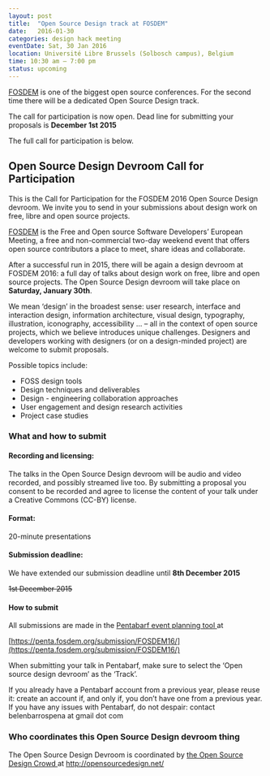 ```yaml
---
layout: post
title:  "Open Source Design track at FOSDEM"
date:   2016-01-30
categories: design hack meeting
eventDate: Sat, 30 Jan 2016
location: Université Libre Brussels (Solbosch campus), Belgium
time: 10:30 am – 7:00 pm
status: upcoming
---
```


[FOSDEM](https://fosdem.org) is one of the biggest open source conferences. For the second time there will be a dedicated Open Source Design track.

The call for participation is now open. Dead line for submitting your proposals is **December 1st 2015**

The full call for participation is below.

## Open Source Design Devroom Call for Participation

This is the Call for Participation for the FOSDEM 2016 Open Source Design devroom. We invite you to send in your submissions about design work on free, libre and open source projects.

[FOSDEM](https://fosdem.org) is the Free and Open source Software Developers’ European Meeting, a free and non-commercial two-day weekend event that offers open source contributors a place to meet, share ideas and collaborate.

After a successful run in 2015, there will be again a design devroom at FOSDEM 2016: a full day of talks about design work on free, libre and open source projects. The Open Source Design devroom will take place on **Saturday, January 30th**.

We mean ‘design’ in the broadest sense: user research, interface and interaction design, information architecture, visual design, typography, illustration, iconography, accessibility ... – all in the context of open source projects, which we believe introduces unique challenges. Designers and developers working with designers (or on a design-minded project) are welcome to submit proposals.

Possible topics include:

- FOSS design tools
- Design techniques and deliverables
- Design - engineering collaboration approaches
- User engagement and design research activities
- Project case studies

### What and how to submit

#### Recording and licensing:

The talks in the Open Source Design devroom will be audio and video recorded, and possibly streamed live too. By submitting a proposal you consent to be recorded and agree to license the content of your talk under a Creative Commons (CC-BY) license.

#### Format:

20-minute presentations

#### Submission deadline:

We have extended our submission deadline until **8th December 2015**

~~1st December 2015~~

#### How to submit

All submissions are made in the [Pentabarf event planning tool ](https://penta.fosdem.org/submission/FOSDEM16/) at

[https://penta.fosdem.org/submission/FOSDEM16/](https://penta.fosdem.org/submission/FOSDEM16/)

When submitting your talk in Pentabarf, make sure to select the ‘Open source design devroom’ as the ‘Track’.

If you already have a Pentabarf account from a previous year, please reuse it: create an account if, and only if, you don’t have one from a previous year. If you have any issues with Pentabarf, do not despair: contact belenbarrospena at gmail dot com

### Who coordinates this Open Source Design devroom thing

The Open Source Design Devroom is coordinated by [the Open Source Design Crowd ](http://opensourcedesign.net/) at [http://opensourcedesign.net/ ](http://opensourcedesign.net/)
